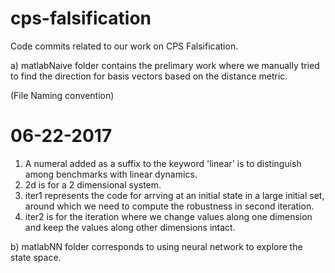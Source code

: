 # cps-falsification
Code commits related to our work on CPS Falsification.

a) matlabNaive folder contains the prelimary work where we manually tried to find the direction for basis vectors based on the distance metric.

(File Naming convention) 
# 06-22-2017
1) A numeral added as a suffix to the keyword 'linear' is to distinguish among benchmarks with linear dynamics.
2) 2d is for a 2 dimensional system.
3) iter1 represents the code for arrving at an initial state in a large initial set, around which we need to compute the robustness in second iteration.
4) iter2 is for the iteration where we change values along one dimension and keep the values along other dimensions intact.

b) matlabNN folder corresponds to using neural network to explore the state space.
